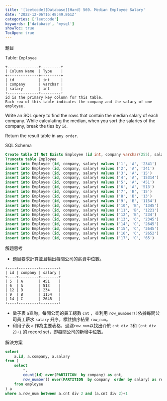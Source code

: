 ```yaml
---
title: '[leetcode][Database][Hard] 569. Median Employee Salary'
date: '2022-12-06T16:48:49.861Z'
categories: ['leetcode']
keywords: ['database', 'mysql']
showToc: true
TocOpen: true
---
```


題目

Table: `Employee`
```
+--------------+---------+  
| Column Name  | Type    |  
+--------------+---------+  
| id           | int     |  
| company      | varchar |  
| salary       | int     |  
+--------------+---------+  
id is the primary key column for this table.  
Each row of this table indicates the company and the salary of one employee.
```
Write an SQL query to find the rows that contain the median salary of each company. While calculating the median, when you sort the salaries of the company, break the ties by `id`.

Return the result table in `any order`.

SQL Schema
```sql
Create table If Not Exists Employee (id int, company varchar(255), salary int)  
Truncate table Employee  
insert into Employee (id, company, salary) values ('1', 'A', '2341')  
insert into Employee (id, company, salary) values ('2', 'A', '341')  
insert into Employee (id, company, salary) values ('3', 'A', '15')  
insert into Employee (id, company, salary) values ('4', 'A', '15314')  
insert into Employee (id, company, salary) values ('5', 'A', '451')  
insert into Employee (id, company, salary) values ('6', 'A', '513')  
insert into Employee (id, company, salary) values ('7', 'B', '15')  
insert into Employee (id, company, salary) values ('8', 'B', '13')  
insert into Employee (id, company, salary) values ('9', 'B', '1154')  
insert into Employee (id, company, salary) values ('10', 'B', '1345')  
insert into Employee (id, company, salary) values ('11', 'B', '1221')  
insert into Employee (id, company, salary) values ('12', 'B', '234')  
insert into Employee (id, company, salary) values ('13', 'C', '2345')  
insert into Employee (id, company, salary) values ('14', 'C', '2645')  
insert into Employee (id, company, salary) values ('15', 'C', '2645')  
insert into Employee (id, company, salary) values ('16', 'C', '2652')  
insert into Employee (id, company, salary) values ('17', 'C', '65')
```
解題思考

*   題目要求計算並且輸出每間公司的薪資中位數。
```
+----+---------+--------+  
| id | company | salary |  
+----+---------+--------+  
| 5  | A       | 451    |  
| 6  | A       | 513    |  
| 12 | B       | 234    |  
| 9  | B       | 1154   |  
| 14 | C       | 2645   |  
+----+---------+--------+
```
*   做子表 `a`查詢，每間公司的員工總數 `cnt` ，並利用 `row_numbner()`依據每間公司員工薪水 `salary` 升序，標註排序結果 `row_num`。
*   利用子表 `a` 作為主要表格，過濾`row_num`以找出介於 `cnt div 2`和 `(cnt div 2)+1` 的 record set，即每間公司的新增中位數。

解決方案
```sql
select   
    a.id, a.company, a.salary  
from (  
    select  
        *,  
        count(id) over(PARTITION  by company) as cnt,  
        row_number() over(PARTITION  by company  order by salary) as row_num  
    from employee  
) a  
where a.row_num between a.cnt div 2 and (a.cnt div 2)+1
```
